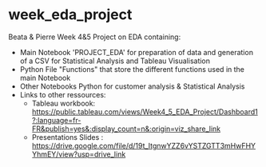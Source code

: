 # week_eda_project
Beata & Pierre Week 4&5 Project on EDA containing: 
- Main Notebook 'PROJECT_EDA' for preparation of data and generation of a CSV for Statistical Analysis and Tableau Visualisation
- Python File "Functions" that store the different functions used in the main Notebook
- Other Notebooks Python for customer analysis & Statistical Analysis
- Links to other ressources: 
    - Tableau workbook: https://public.tableau.com/views/Week4_5_EDA_Project/Dashboard1?:language=fr-FR&publish=yes&:display_count=n&:origin=viz_share_link
    - Presentations Slides : https://drive.google.com/file/d/19t_ItgnwYZZ6vYSTZGTT3mHwFHYYhmEY/view?usp=drive_link
